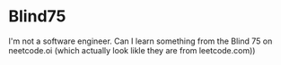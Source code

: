 # Blind75
I'm not a software engineer.  Can I learn something from the Blind 75 on neetcode.oi (which actually look likle they are from leetcode.com))
